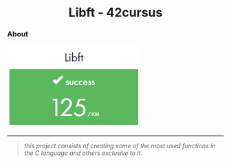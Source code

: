 <h1 align="center">Libft - 42cursus</h1>
<h3>About</h3>

<img src="img/libft_git_310.png" width="310" />

---
> _this project consists of creating some of the most used functions in the C language and others exclusive to it._

